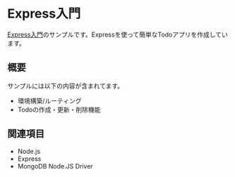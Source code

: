 # Express入門

[Express入門](https://irisash.com/express/)のサンプルです。Expressを使って簡単なTodoアプリを作成しています。

## 概要

サンプルには以下の内容が含まれてます。

- 環境構築/ルーティング
- Todoの作成・更新・削除機能

## 関連項目

- Node.js
- Express
- MongoDB Node.JS Driver
